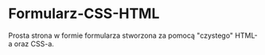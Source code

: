 # Formularz-CSS-HTML
Prosta strona w formie formularza stworzona za pomocą "czystego" HTML-a oraz CSS-a. 
